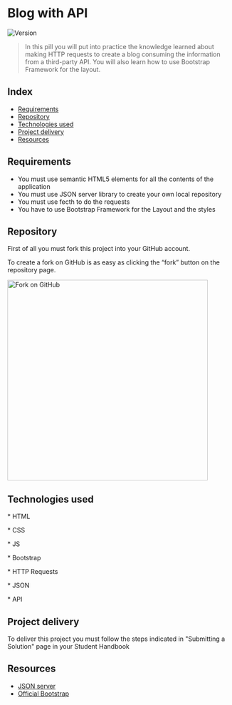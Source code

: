 # Blog with API <!-- omit in toc -->

<p>
  <img alt="Version" src="https://img.shields.io/badge/version-1.0-blue.svg?cacheSeconds=2592000" />
</p>

> In this pill you will put into practice the knowledge learned about making HTTP requests to create a blog consuming the information from a third-party API. You will also learn how to use Bootstrap Framework for the layout.

## Index <!-- omit in toc -->

- [Requirements](#requirements)
- [Repository](#repository)
- [Technologies used](#technologies-used)
- [Project delivery](#project-delivery)
- [Resources](#resources)

## Requirements

- You must use semantic HTML5 elements for all the contents of the application
- You must use JSON server library to create your own local repository
- You must use fecth to do the requests
- You have to use Bootstrap Framework for the Layout and the styles

## Repository

First of all you must fork this project into your GitHub account.

To create a fork on GitHub is as easy as clicking the “fork” button on the repository page.

<img src="https://docs.github.com/assets/cb-23088/images/help/repository/fork_button.png" alt="Fork on GitHub" width='450'>

## Technologies used

\* HTML

\* CSS

\* JS

\* Bootstrap

\* HTTP Requests

\* JSON

\* API

## Project delivery

To deliver this project you must follow the steps indicated in "Submitting a Solution" page in your Student Handbook

## Resources

- [JSON server](https://github.com/typicode/json-server)
- [Official Bootstrap](https://getbootstrap.com/)
